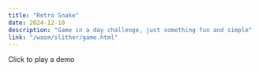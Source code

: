 ```yaml
---
title: "Retro Snake"
date: 2024-12-10
description: "Game in a day challenge, just something fun and simple"
link: "/wasm/slither/game.html"
---
```

Click to play a demo